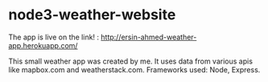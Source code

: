 # node3-weather-website
The app is live on the link!
:
http://ersin-ahmed-weather-app.herokuapp.com/

This small weather app was created by me. 
It uses data from various apis like mapbox.com and weatherstack.com.
Frameworks used: Node, Express.
